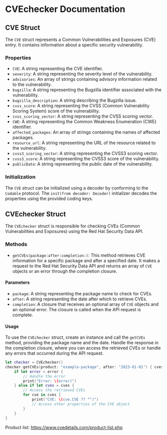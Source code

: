 # CVEchecker Documentation

## CVE Struct

The `CVE` struct represents a Common Vulnerabilities and Exposures (CVE) entry. It contains information about a specific security vulnerability.

### Properties

- `CVE`: A string representing the CVE identifier.
- `severity`: A string representing the severity level of the vulnerability.
- `advisories`: An array of strings containing advisory information related to the vulnerability.
- `bugzilla`: A string representing the Bugzilla identifier associated with the vulnerability.
- `bugzilla_description`: A string describing the Bugzilla issue.
- `cvss_score`: A string representing the CVSS (Common Vulnerability Scoring System) score of the vulnerability.
- `cvss_scoring_vector`: A string representing the CVSS scoring vector.
- `CWE`: A string representing the Common Weakness Enumeration (CWE) identifier.
- `affected_packages`: An array of strings containing the names of affected packages.
- `resource_url`: A string representing the URL of the resource related to the vulnerability.
- `cvss3_scoring_vector`: A string representing the CVSS3 scoring vector.
- `cvss3_score`: A string representing the CVSS3 score of the vulnerability.
- `publicDate`: A string representing the public date of the vulnerability.

### Initialization

The `CVE` struct can be initialized using a decoder by conforming to the `Codable` protocol. The `init(from decoder: Decoder)` initializer decodes the properties using the provided coding keys.

## CVEchecker Struct

The `CVEchecker` struct is responsible for checking CVEs (Common Vulnerabilities and Exposures) using the Red Hat Security Data API.

### Methods

- `getCVEs(package:after:completion:)`: This method retrieves CVE information for a specific package and after a specified date. It makes a request to the Red Hat Security Data API and returns an array of `CVE` objects or an error through the completion closure.

#### Parameters

- `package`: A string representing the package name to check for CVEs.
- `after`: A string representing the date after which to retrieve CVEs.
- `completion`: A closure that receives an optional array of `CVE` objects and an optional error. The closure is called when the API request is complete.

#### Usage

To use the `CVEchecker` struct, create an instance and call the `getCVEs` method, providing the package name and the date. Handle the response in the completion closure, where you can access the retrieved CVEs or handle any errors that occurred during the API request.

```swift
let checker = CVEchecker()
checker.getCVEs(product: "example-package", after: "2023-01-01") { cves, error in
    if let error = error {
        // Handle the error
        print("Error: \(error)")
    } else if let cves = cves {
        // Access the retrieved CVEs
        for cve in cves {
            print("CVE: \(cve.CVE ?? "")")
            // Access other properties of the CVE object
        }
    }
}
```

Product list: https://www.cvedetails.com/product-list.php
